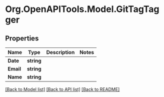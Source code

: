 # Org.OpenAPITools.Model.GitTagTagger

## Properties

Name | Type | Description | Notes
------------ | ------------- | ------------- | -------------
**Date** | **string** |  | 
**Email** | **string** |  | 
**Name** | **string** |  | 

[[Back to Model list]](../README.md#documentation-for-models) [[Back to API list]](../README.md#documentation-for-api-endpoints) [[Back to README]](../README.md)

